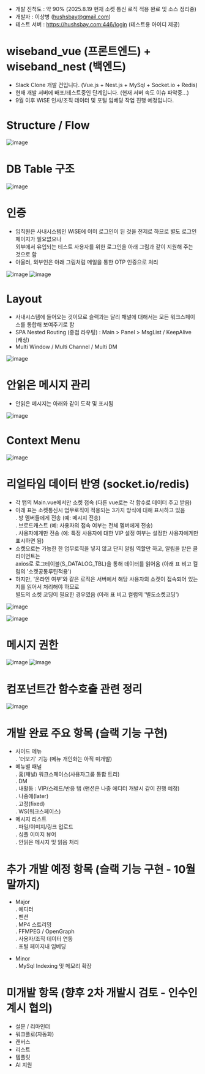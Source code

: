 - 개발 진척도 : 약 90% (2025.8.19 현재 소켓 통신 로직 적용 완료 및 소스 정리중)<br>
- 개발자 : 이상병 (hushsbay@gmail.com)<br>
- 테스트 서버 : https://hushsbay.com:446/login (테스트용 아이디 제공)

# wiseband_vue (프론트엔드) + wiseband_nest (백엔드)

- Slack Clone 개발 건입니다. (Vue.js + Nest.js + MySql + Socket.io + Redis)
- 현재 개발 서버에 배포/테스트중인 단계입니다. (현재 서버 속도 이슈 파악중...)
- 9월 이후 WiSE 인사/조직 데이터 및 포털 임베딩 작업 진행 예정입니다.


# Structure / Flow

![image](https://github.com/hushsbay/wiseband_vue/blob/master/PT_01_structure_flow.png)


# DB Table 구조

![image](https://github.com/hushsbay/wiseband_vue/blob/master/PT_02_db_table.png)


# 인증

- 임직원은 사내시스템인 WiSE에 이미 로그인이 된 것을 전제로 하므로 별도 로그인 페이지가 필요없으나<br>
  외부에서 유입되는 테스트 사용자를 위한 로그인을 아래 그림과 같이 지원해 주는 것으로 함
- 아울러, 외부인은 아래 그림처럼 메일을 통한 OTP 인증으로 처리

![image](https://github.com/hushsbay/wiseband_vue/blob/master/PT_03_authentication.png)
![image](https://github.com/hushsbay/wiseband_vue/blob/master/PT_04_auth_membership.png)


# Layout

- 사내시스템에 들어오는 것이므로 슬랙과는 달리 채널에 대해서는 모든 워크스페이스를 통합해 보여주기로 함
- SPA Nested Routing (중첩 라우팅) : Main > Panel > MsgList / KeepAlive (캐싱)
- Multi Window / Multi Channel / Multi DM

![image](https://github.com/hushsbay/wiseband_vue/blob/master/PT_05_layout.png)


# 안읽은 메시지 관리

- 안읽은 메시지는 아래와 같이 도착 및 표시됨

![image](https://github.com/hushsbay/wiseband_vue/blob/master/PT_11_notyet.png)


# Context Menu

![image](https://github.com/hushsbay/wiseband_vue/blob/master/PT_12_contextmenu.png)


# 리얼타임 데이터 반영 (socket.io/redis)

- 각 탭의 Main.vue에서만 소켓 접속 (다른 vue로는 각 함수로 데이터 주고 받음)
- 아래 표는 소켓통신시 업무로직이 적용되는 3가지 방식에 대해 표시하고 있음<br>
    . 방 멤버들에게 전송 (예: 메시지 전송)<br>
    . 브로드캐스트 (예: 사용자의 접속 여부는 전체 멤버에게 전송)<br>
    . 사용자에게만 전송 (예: 특정 사용자에 대한 VIP 설정 여부는 설정한 사용자에게만 표시하면 됨)<br>
- 소켓으로는 가능한 한 업무로직을 넣지 않고 단지 알림 역할만 하고, 알림을 받은 클라이언트는<br>
  axios로 로그테이블(S_DATALOG_TBL)을 통해 데이터를 읽어옴 (아래 표 비고 컬럼의 '소켓공통루틴적용')<br>
- 하지만, '온라인 여부'와 같은 로직은 서버에서 해당 사용자의 소켓이 접속되어 있는지를 읽어서 처리해야 하므로<br> 
  별도의 소켓 코딩이 필요한 경우였음 (아래 표 비고 컬럼의 '별도소켓코딩')

![image](https://github.com/hushsbay/wiseband_vue/blob/master/PT_06_realtime1.png)

![image](https://github.com/hushsbay/wiseband_vue/blob/master/PT_07_realtime2.png)
    

# 메시지 권한

![image](https://github.com/hushsbay/wiseband_vue/blob/master/PT_08_acl.png)
![image](https://github.com/hushsbay/wiseband_vue/blob/master/PT_09_acl.png)


# 컴포넌트간 함수호출 관련 정리

![image](https://github.com/hushsbay/wiseband_vue/blob/master/PT_10_컴포넌트간_호출함수명_정리.png)


# 개발 완료 주요 항목 (슬랙 기능 구현)

- 사이드 메뉴<br>
    . '더보기' 기능 (메뉴 개인화는 아직 미개발)<br>
- 메뉴별 패널<br>
    . 홈(채널) 워크스페이스(사용자그룹 통합 트리)<br>
    . DM<br>
    . 내활동 : VIP/스레드/반응 탭 (맨션은 나중 에디터 개발시 같이 진행 예정)<br>
    . 나중에(later)<br>
    . 고정(fixed)<br>
    . WS(워크스페이스)<br>
- 메시지 리스트<br>
    . 파일/이미지/링크 업로드<br>
    . 심플 이미지 뷰어<br>
    . 안읽은 메시지 및 읽음 처리<br>


# 추가 개발 예정 항목 (슬랙 기능 구현 - 10월말까지)

- Major<br>
    . 에디터<br>
    . 멘션<br>
    . MP4 스트리밍<br>
    . FFMPEG / OpenGraph<br>
    . 사용자/조직 데이터 연동<br>
    . 포털 페이지내 임베딩<br>

- Minor<br>
    . MySql Indexing 및 메모리 확장<br>


# 미개발 항목 (향후 2차 개발시 검토 - 인수인계시 협의)

- 설문 / 리마인더<br>
- 워크플로(자동화)<br>
- 캔버스<br>
- 리스트<br>
- 템플릿<br>
- AI 지원<br>
